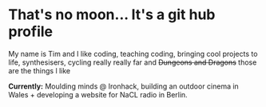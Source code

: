 # That's no moon... It's a git hub profile

My name is Tim and I like coding, teaching coding, bringing cool projects to life, synthesisers, cycling really really far and ~~Dungeons and Dragons~~  those are the things l like

**Currently:**  Moulding minds @ Ironhack, building an outdoor cinema in Wales + developing a website for NaCL radio in Berlin. 
